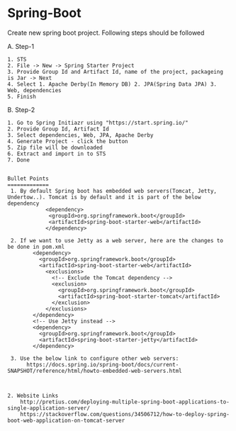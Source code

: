 # Spring-Boot



Create new spring boot project. Following steps should be followed

A. Step-1

    1. STS
    2. File -> New -> Spring Starter Project
    3. Provide Group Id and Artifact Id, name of the project, packageing is Jar -> Next
    4. Select 1. Apache Derby(In Memory DB) 2. JPA(Spring Data JPA) 3. Web, dependencies
    5. Finish
    
B. Step-2

    1. Go to Spring Initiazr using "https://start.spring.io/"
    2. Provide Group Id, Artifact Id
    3. Select dependencies, Web, JPA, Apache Derby
    4. Generate Project - click the button
    5. Zip file will be downloaded
    6. Extract and import in to STS
    7. Done
        
    
    Bullet Points
    =============
     1. By default Spring boot has embedded web servers(Tomcat, Jetty, Undertow..). Tomcat is by default and it is part of the below        dependency
          		<dependency>
			     <groupId>org.springframework.boot</groupId>
			     <artifactId>spring-boot-starter-web</artifactId>
		      	</dependency>
     
     2. If we want to use Jetty as a web server, here are the changes to be done in pom.xml
            <dependency>
              <groupId>org.springframework.boot</groupId>
              <artifactId>spring-boot-starter-web</artifactId>
                <exclusions>
                  <!-- Exclude the Tomcat dependency -->
                  <exclusion>
                    <groupId>org.springframework.boot</groupId>
                    <artifactId>spring-boot-starter-tomcat</artifactId>
                  </exclusion>
                </exclusions>
            </dependency>
            <!-- Use Jetty instead -->
            <dependency>
              <groupId>org.springframework.boot</groupId>
              <artifactId>spring-boot-starter-jetty</artifactId>
            </dependency>
     
     3. Use the below link to configure other web servers:
          https://docs.spring.io/spring-boot/docs/current-SNAPSHOT/reference/html/howto-embedded-web-servers.html
          
                 
          
    2. Website Links
        http://pretius.com/deploying-multiple-spring-boot-applications-to-single-application-server/
        https://stackoverflow.com/questions/34506712/how-to-deploy-spring-boot-web-application-on-tomcat-server
        
      

